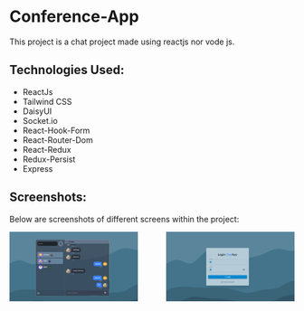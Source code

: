 # Conference-App

This project is a chat project made using reactjs nor vode js.


## Technologies Used:
- ReactJs
- Tailwind CSS
- DaisyUI
- Socket.io
- React-Hook-Form
- React-Router-Dom
- React-Redux
- Redux-Persist
- Express
 

## Screenshots:
Below are screenshots of different screens within the project:

<div style="display:flex; justify-content: space-between; flex-wrap: wrap;">
    <img src="./client/public/images/chat_home.png" alt="Screenshot 1" width="45%">
    <img src="./client/public/images/chat_login.png" alt="Screenshot 1" width="45%">
</div>
